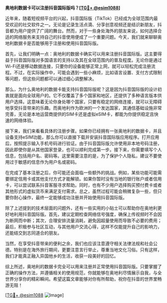 **奥地利数据卡可以注册抖音国际版吗？[[TG💪+ @esim1088](https://t.me/s/esim1088)]**

近年来，随着短视频平台的兴起，抖音国际版（TikTok）已经成为全球范围内最受欢迎的社交软件之一。无论是记录生活点滴、分享创意视频还是结识新朋友，抖音都为用户提供了广阔的舞台。然而，对于一些身处海外的朋友来说，如何选择合适的网络服务来支持自己的抖音使用便成了一个重要问题。今天，我们就来聊聊奥地利数据卡是否能够用于注册和使用抖音国际版。

首先，让我们明确一点：奥地利的数据卡确实可以用来注册抖音国际版。这主要得益于抖音国际版对多国语言的支持以及其在全球范围内的普及程度。无论你是通过Wi-Fi还是移动数据连接，只要你的设备能够正常上网，就可以轻松完成注册流程。不过，在实际操作中，可能会遇到一些小麻烦，比如语言设置、支付方式限制等问题，但这些问题都可以通过细心调整解决。

那么，为什么奥地利的数据卡能支持抖音国际版呢？这是因为抖音国际版的设计初衷就是面向全球用户的。它不仅覆盖了多个国家和地区，还提供了多种语言版本供用户选择。这意味着无论你身处哪个国家，只要有稳定的网络连接，就可以无障碍地享受抖音带来的乐趣。而奥地利作为欧洲的一个发达国家，其通信基础设施非常完善，无论是本地运营商提供的SIM卡还是虚拟eSIM卡，都能为你提供稳定且快速的网络体验。

接下来，我们来看看具体的注册步骤。如果你已经拥有一张奥地利的数据卡，并且设备支持eSIM功能，那么你可以直接下载并安装抖音国际版应用程序。打开应用后，按照提示输入手机号码进行验证。由于抖音国际版允许使用非本地号码注册，因此即使你是从其他国家登录，也可以顺利完成第一步。接下来，你需要填写个人信息，包括用户名、密码等。这里需要注意的是，为了保护个人隐私，建议不要使用过于敏感的信息作为用户名或密码。

在完成了基本注册之后，你可能还会面临一些额外的挑战。例如，某些功能可能需要绑定信用卡或其他支付方式才能解锁。如果你暂时没有当地的银行账户或者信用卡，可以尝试联系抖音客服寻求帮助。同时，也有不少用户选择购买预付费卡或者其他形式的虚拟货币来满足支付需求。总之，虽然过程可能会稍微复杂一些，但只要你耐心操作，最终一定能够成功注册并开始使用抖音国际版。

除了上述提到的技术层面的问题外，还有一些实用的小贴士可以帮助你在奥地利更好地利用抖音国际版。首先，建议定期检查网络信号强度，确保上传视频时不会因为断网而中断；其次，合理安排流量消耗，避免因超量使用而导致不必要的费用；最后，积极参与社区互动，与其他用户交流心得，这样不仅能提升自己的影响力，还能结交到志同道合的朋友。

当然，在享受抖音带来的便利之余，我们也应该注意遵守相关法律法规和社会公德。特别是在海外旅行期间，更要注意言行举止，尊重当地文化习俗。只有这样，我们才能真正融入异国他乡的生活，收获一段美好的回忆。

综上所述，奥地利的数据卡完全可以用来注册并正常使用抖音国际版。只要掌握了正确的操作方法，并遵循相关的使用规范，你就能够在奥地利尽情展示自我，与全世界分享你的精彩瞬间。希望这篇文章能够对你有所帮助，祝你在抖音的世界里畅游无阻！

[[TG💪+ @esim1088](https://t.me/s/esim1088) ![Image](https://i.postimg.cc/4NQfJmqS/Snipaste-2025-05-13-00-14-12.png)]